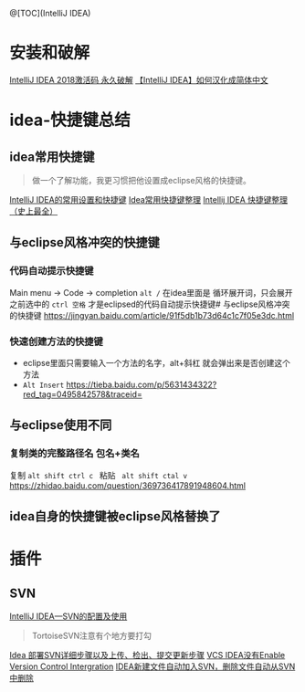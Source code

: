 
@[TOC](IntelliJ IDEA)
# 安装和破解
[IntelliJ IDEA 2018激活码 永久破解](https://www.jianshu.com/p/7d60ea5e51e9)
[【IntelliJ IDEA】如何汉化成简体中文](https://jingyan.baidu.com/article/3f16e00333a4872591c1031f.html)
# idea-快捷键总结
## idea常用快捷键
> 做一个了解功能，我更习惯把他设置成eclipse风格的快捷键。

[IntelliJ IDEA的常用设置和快捷键](https://blog.csdn.net/it_lihongmin/article/details/80726802)
[Idea常用快捷键整理](https://blog.csdn.net/weixin_38489701/article/details/80680889)
[Intellij IDEA 快捷键整理（史上最全）](https://blog.csdn.net/fighterandknight/article/details/80800298)
## 与eclipse风格冲突的快捷键
### 代码自动提示快捷键
Main menu -> Code -> completion
`alt /` 在idea里面是 循环展开词，只会展开之前选中的
`ctrl 空格` 才是eclipsed的代码自动提示快捷键# 与eclipse风格冲突的快捷键
https://jingyan.baidu.com/article/91f5db1b73d64c1c7f05e3dc.html
### 快速创建方法的快捷键
- eclipse里面只需要输入一个方法的名字，alt+斜杠 就会弹出来是否创建这个方法
- `Alt Insert`
https://tieba.baidu.com/p/5631434322?red_tag=0495842578&traceid=

## 与eclipse使用不同
### 复制类的完整路径名 包名+类名
复制 `alt shift ctrl c `   粘贴  ` alt shift ctal v`
https://zhidao.baidu.com/question/369736417891948604.html

## idea自身的快捷键被eclipse风格替换了


# 插件
## SVN
[IntelliJ IDEA—SVN的配置及使用](https://blog.csdn.net/u010758410/article/details/80532992)
>TortoiseSVN注意有个地方要打勾

[Idea 部署SVN详细步骤以及上传、检出、提交更新步骤](https://blog.csdn.net/zhuyi2576947717/article/details/82713910)
[VCS IDEA没有Enable Version Control Intergration](https://blog.csdn.net/weixin_41086086/article/details/90694625)
[IDEA新建文件自动加入SVN，删除文件自动从SVN中删除](https://blog.csdn.net/mc_linfen/article/details/82115185)

